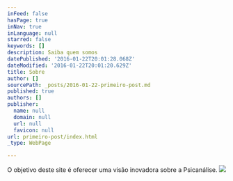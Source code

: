 ```yaml
---
inFeed: false
hasPage: true
inNav: true
inLanguage: null
starred: false
keywords: []
description: Saiba quem somos
datePublished: '2016-01-22T20:01:28.068Z'
dateModified: '2016-01-22T20:01:20.629Z'
title: Sobre
author: []
sourcePath: _posts/2016-01-22-primeiro-post.md
published: true
authors: []
publisher:
  name: null
  domain: null
  url: null
  favicon: null
url: primeiro-post/index.html
_type: WebPage

---
```

O objetivo deste site é oferecer uma visão inovadora sobre a Psicanálise.
![](https://s3-us-west-2.amazonaws.com/the-grid-img/p/a2cbc379f525c9623443102e9d5e0a2a929d5d7a.jpg)